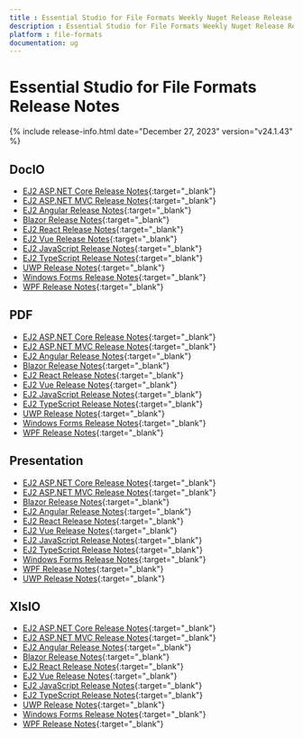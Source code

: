 ```yaml
---
title : Essential Studio for File Formats Weekly Nuget Release Release Notes  
description : Essential Studio for File Formats Weekly Nuget Release Release Notes  
platform : file-formats
documentation: ug
---
```


# Essential Studio for File Formats  Release Notes  

{% include release-info.html date="December 27, 2023" version="v24.1.43" %} 


## DocIO

* [EJ2 ASP.NET Core Release Notes](https://ej2.syncfusion.com/aspnetcore/documentation/release-notes/v24.1.43#docio){:target="_blank"}
* [EJ2 ASP.NET MVC Release Notes](https://ej2.syncfusion.com/aspnetmvc/documentation/release-notes/v24.1.43#docio){:target="_blank"}
* [EJ2 Angular Release Notes](https://ej2.syncfusion.com/angular/documentation/release-notes/v24.1.43#docio){:target="_blank"}
* [Blazor Release Notes](https://blazor.syncfusion.com/documentation/release-notes/v24.1.43#docio){:target="_blank"}
* [EJ2 React Release Notes](https://ej2.syncfusion.com/react/documentation/release-notes/v24.1.43#docio){:target="_blank"}
* [EJ2 Vue  Release Notes](https://ej2.syncfusion.com/vue/documentation/release-notes/v24.1.43#docio){:target="_blank"}
* [EJ2 JavaScript Release Notes](https://ej2.syncfusion.com/javascript/documentation/release-notes/v24.1.43#docio){:target="_blank"}
* [EJ2 TypeScript Release Notes](https://ej2.syncfusion.com/documentation/release-notes/v24.1.43#docio){:target="_blank"}
* [UWP Release Notes](/uwp/release-notes/vv24.1.43#docio){:target="_blank"}
* [Windows Forms Release Notes](/windowsforms/release-notes/vv24.1.43#docio){:target="_blank"}
* [WPF Release Notes](/wpf/release-notes/vv24.1.43#docio){:target="_blank"}



## PDF

* [EJ2 ASP.NET Core Release Notes](https://ej2.syncfusion.com/aspnetcore/documentation/release-notes/v24.1.43#pdf){:target="_blank"}
* [EJ2 ASP.NET MVC Release Notes](https://ej2.syncfusion.com/aspnetmvc/documentation/release-notes/v24.1.43#pdf){:target="_blank"}
* [EJ2 Angular Release Notes](https://ej2.syncfusion.com/angular/documentation/release-notes/v24.1.43#pdf){:target="_blank"}
* [Blazor Release Notes](https://blazor.syncfusion.com/documentation/release-notes/v24.1.43#pdf){:target="_blank"}
* [EJ2 React Release Notes](https://ej2.syncfusion.com/react/documentation/release-notes/v24.1.43#pdf){:target="_blank"}
* [EJ2 Vue  Release Notes](https://ej2.syncfusion.com/vue/documentation/release-notes/v24.1.43#pdf){:target="_blank"}
* [EJ2 JavaScript Release Notes](https://ej2.syncfusion.com/javascript/documentation/release-notes/v24.1.43#pdf){:target="_blank"}
* [EJ2 TypeScript Release Notes](https://ej2.syncfusion.com/documentation/release-notes/v24.1.43#pdf){:target="_blank"}
* [UWP Release Notes](/uwp/release-notes/vv24.1.43#pdf){:target="_blank"}
* [Windows Forms Release Notes](/windowsforms/release-notes/vv24.1.43#pdf){:target="_blank"}
* [WPF Release Notes](/wpf/release-notes/vv24.1.43#pdf){:target="_blank"}


## Presentation

* [EJ2 ASP.NET Core Release Notes](https://ej2.syncfusion.com/aspnetcore/documentation/release-notes/v24.1.43#presentation){:target="_blank"}
* [EJ2 ASP.NET MVC Release Notes](https://ej2.syncfusion.com/aspnetmvc/documentation/release-notes/v24.1.43#presentation){:target="_blank"}
* [Blazor Release Notes](https://blazor.syncfusion.com/documentation/release-notes/v24.1.43#presentation){:target="_blank"}
* [EJ2 Angular Release Notes](https://ej2.syncfusion.com/angular/documentation/release-notes/v24.1.43#presentation){:target="_blank"}
* [EJ2 React Release Notes](https://ej2.syncfusion.com/react/documentation/release-notes/v24.1.43#presentation){:target="_blank"}
* [EJ2 Vue  Release Notes](https://ej2.syncfusion.com/vue/documentation/release-notes/v24.1.43#presentation){:target="_blank"}
* [EJ2 JavaScript Release Notes](https://ej2.syncfusion.com/javascript/documentation/release-notes/v24.1.43#presentation){:target="_blank"}
* [EJ2 TypeScript Release Notes](https://ej2.syncfusion.com/documentation/release-notes/v24.1.43#presentation){:target="_blank"}
* [Windows Forms Release Notes](/windowsforms/release-notes/vv24.1.43#presentation){:target="_blank"}
* [WPF Release Notes](/wpf/release-notes/vv24.1.43#presentation){:target="_blank"}
* [UWP Release Notes](/uwp/release-notes/vv24.1.43#presentation){:target="_blank"}



## XlsIO

* [EJ2 ASP.NET Core Release Notes](https://ej2.syncfusion.com/aspnetcore/documentation/release-notes/v24.1.43#xlsio){:target="_blank"}
* [EJ2 ASP.NET MVC Release Notes](https://ej2.syncfusion.com/aspnetmvc/documentation/release-notes/v24.1.43#xlsio){:target="_blank"}
* [EJ2 Angular Release Notes](https://ej2.syncfusion.com/angular/documentation/release-notes/v24.1.43#xlsio){:target="_blank"}
* [Blazor Release Notes](https://blazor.syncfusion.com/documentation/release-notes/v24.1.43#xlsio){:target="_blank"}
* [EJ2 React Release Notes](https://ej2.syncfusion.com/react/documentation/release-notes/v24.1.43#xlsio){:target="_blank"}
* [EJ2 Vue  Release Notes](https://ej2.syncfusion.com/vue/documentation/release-notes/v24.1.43#xlsio){:target="_blank"}
* [EJ2 JavaScript Release Notes](https://ej2.syncfusion.com/javascript/documentation/release-notes/v24.1.43#xlsio){:target="_blank"}
* [EJ2 TypeScript Release Notes](https://ej2.syncfusion.com/documentation/release-notes/v24.1.43#xlsio){:target="_blank"}
* [UWP Release Notes](/uwp/release-notes/vv24.1.43#xlsio){:target="_blank"}
* [Windows Forms Release Notes](/windowsforms/release-notes/vv24.1.43#xlsio){:target="_blank"}
* [WPF Release Notes](/wpf/release-notes/vv24.1.43#xlsio){:target="_blank"}


